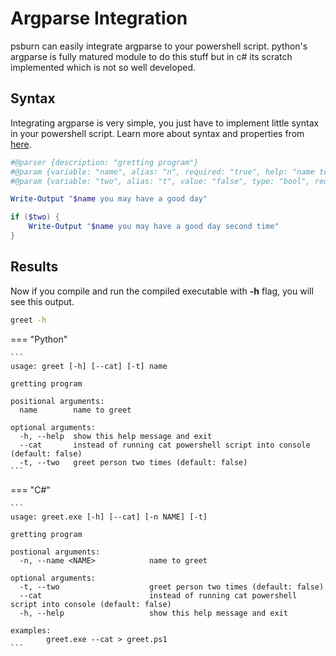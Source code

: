 # Argparse Integration

psburn can easily integrate argparse to your powershell script. python's argparse is fully matured module to do this stuff but in c# its scratch implemented which is not so well developed.

## Syntax

Integrating argparse is very simple, you just have to implement little syntax in your powershell script. Learn more about syntax and properties from [here](/documentation/argparse/).

```ps1
#@parser {description: "gretting program"}
#@param {variable: "name", alias: "n", required: "true", help: "name to greet"}
#@param {variable: "two", alias: "t", value: "false", type: "bool", required: "false", help: "greet person two times"}

Write-Output "$name you may have a good day"

if ($two) {
	Write-Output "$name you may have a good day second time"
}
```

## Results

Now if you compile and run the compiled executable with **-h** flag, you will see this output.

```bash
greet -h
```
	
=== "Python"

	```
	usage: greet [-h] [--cat] [-t] name

	gretting program

	positional arguments:
	  name        name to greet

	optional arguments:
	  -h, --help  show this help message and exit
	  --cat       instead of running cat powershell script into console (default: false)
	  -t, --two   greet person two times (default: false)
	```

=== "C#"

	```
	usage: greet.exe [-h] [--cat] [-n NAME] [-t]

	gretting program

	postional arguments:
	  -n, --name <NAME>            name to greet

	optional arguments:
	  -t, --two                    greet person two times (default: false)
	  --cat                        instead of running cat powershell script into console (default: false)
	  -h, --help                   show this help message and exit

	examples:
	        greet.exe --cat > greet.ps1
	```
